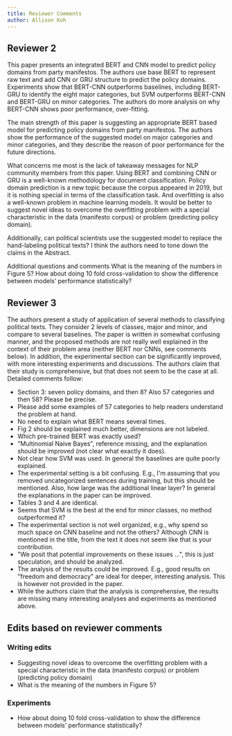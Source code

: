 ```yaml
---
title: Reviewer Comments
author: Allison Koh
---
```


## Reviewer 2 

This paper presents an integrated BERT and CNN model to predict policy domains from party manifestos. The authors use base BERT to represent raw text and add CNN or GRU structure to predict the policy domains. Experiments show that BERT-CNN outperforms baselines, including BERT-GRU to identify the eight major categories, but SVM outperforms BERT-CNN and BERT-GRU on minor categories. The authors do more analysis on why BERT-CNN shows poor performance, over-fitting.

The main strength of this paper is suggesting an appropriate BERT based model for predicting policy domains from party manifestos. The authors show the performance of the suggested model on major categories and minor categories, and they describe the reason of poor performance for the future directions.

What concerns me most is the lack of takeaway messages for NLP community members from this paper. Using BERT and combining CNN or GRU is a well-known methodology for document classification. Policy domain prediction is a new topic because the corpus appeared in 2019, but it is nothing special in terms of the classification task. And overfitting is also a well-known problem in machine learning models. It would be better to suggest novel ideas to overcome the overfitting problem with a special characteristic in the data (manifesto corpus) or problem (predicting policy domain).

Additionally, can political scientists use the suggested model to replace the hand-labeling political texts? I think the authors need to tone down the claims in the Abstract.

Additional questions and comments
What is the meaning of the numbers in Figure 5?
How about doing 10 fold cross-validation to show the difference between models’ performance statistically?

## Reviewer 3

The authors present a study of application of several methods to classifying political texts. They consider 2 levels of classes, major and minor, and compare to several baselines.
The paper is written in somewhat confusing manner, and the proposed methods are not really well explained in the context of their problem area (neither BERT nor CNNs, see comments below). In addition, the experimental section can be significantly improved, with more interesting experiments and discussions. The authors claim that their study is comprehensive, but that does not seem to be the case at all. Detailed comments follow:
- Section 3: seven policy domains, and then 8? Also 57 categories and then 58? Please be precise.
- Please add some examples of 57 categories to help readers understand the problem at hand.
- No need to explain what BERT means several times.
- Fig 2 should be explained much better, dimensions are not labeled.
- Which pre-trained BERT was exactly used?
- "Multinomial Naive Bayes", reference missing, and the explanation should be improved (not clear what exactly it does).
- Not clear how SVM was used. In general the baselines are quite poorly explained.
- The experimental setting is a bit confusing. E.g., I'm assuming that you removed uncategorized sentences during training, but this should be mentioned. Also, how large was the additional linear layer? In general the explanations in the paper can be improved.
- Tables 3 and 4 are identical.
- Seems that SVM is the best at the end for minor classes, no method outperformed it?
- The experimental section is not well organized, e.g., why spend so much space on CNN baseline and not the others? Although CNN is mentioned in the title, from the text it does not seem like that is your contribution.
- "We posit that potential improvements on these issues ...", this is just speculation, and should be analyzed.
- The analysis of the results could be improved. E.g., good results on "freedom and democracy" are ideal for deeper, interesting analysis. This is however not provided in the paper.
- While the authors claim that the analysis is comprehensive, the results are missing many interesting analyses and experiments as mentioned above.

## Edits based on reviewer comments 

### Writing edits 

- Suggesting novel ideas to overcome the overfitting problem with a special characteristic in the data (manifesto corpus) or problem (predicting policy domain)
- What is the meaning of the numbers in Figure 5?

### Experiments 

- How about doing 10 fold cross-validation to show the difference between models’ performance statistically?


